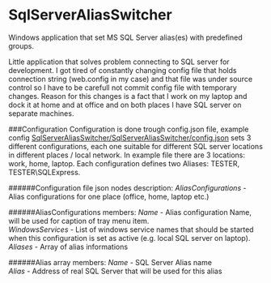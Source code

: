 # SqlServerAliasSwitcher
Windows application that set MS SQL Server alias(es) with predefined groups.

Little application that solves problem connecting to SQL server for development. I got tired of constantly changing config
file that holds connection string (web.config in my case) and that file was under source control so I have to be carefull not
commit config file with temporary changes. Reason for this changes is a fact that I work on my laptop and dock it at home and at office and on both places I have SQL server on separate machines.

###Configuration
Configuration is done trough config.json file, example config [SqlServerAliasSwitcher/SqlServerAliasSwitcher/config.json](https://github.com/antonio-bakula/SqlServerAliasSwitcher/blob/master/SqlServerAliasSwitcher/config.json) sets 3 different configurations, each one suitable for different SQL server locations in different places / local network. In example file there are 3 locations: work, home, laptop. Each configuration defines two Aliases: TESTER, TESTER\SQLExpress.

######Configuration file json nodes description:
*AliasConfigurations* - Alias configurations for one place (office, home, laptop etc.)

######AliasConfigurations members:
*Name* - Alias configuration Name, will be used for caption of tray menu item.  
*WindowsServices* - List of  windows service names that should be started when this configuration is set as active (e.g. local SQL server on laptop).  
*Aliases* - Array of alias informations

######Alias array members:
*Name* - SQL Server Alias name  
*Alias* - Address of real SQL Server that will be used for this alias

